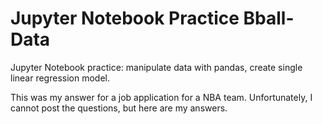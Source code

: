 # Jupyter Notebook Practice Bball-Data
Jupyter Notebook practice: manipulate data with pandas, create single linear regression model.

This was my answer for a job application for a NBA team. Unfortunately, I cannot post the questions, but here are my answers.
